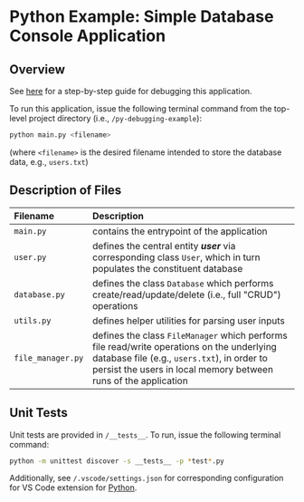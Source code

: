 # Python Example: Simple Database Console Application

## Overview

See [here](https://docs.google.com/document/d/1dvYPF8IUaanns3J5ztvIPo4zxVkEcgolYpHni2NP28U/) for a step-by-step guide for debugging this application.

To run this application, issue the following terminal command from the top-level project directory (i.e., `/py-debugging-example`):
```bash
python main.py <filename> 
```
(where `<filename>` is the desired filename intended to store the database data, e.g., `users.txt`)

## Description of Files

| Filename | Description |
|:--|:--|
| `main.py` | contains the entrypoint of the application |
| `user.py` | defines the central entity ***user*** via corresponding class `User`, which in turn populates the constituent database |
| `database.py` | defines the class `Database` which performs create/read/update/delete (i.e., full "CRUD") operations |
| `utils.py` | defines helper utilities for parsing user inputs |
| `file_manager.py` | defines the class `FileManager` which performs file read/write operations on the underlying database file (e.g., `users.txt`), in order to persist the users in local memory between runs of the application |

## Unit Tests

Unit tests are provided in `/__tests__`. To run, issue the following terminal command:

```bash
python -m unittest discover -s __tests__ -p *test*.py
```

Additionally, see `/.vscode/settings.json` for corresponding configuration for VS Code extension for [Python](https://marketplace.visualstudio.com/items?itemName=ms-python.python).
